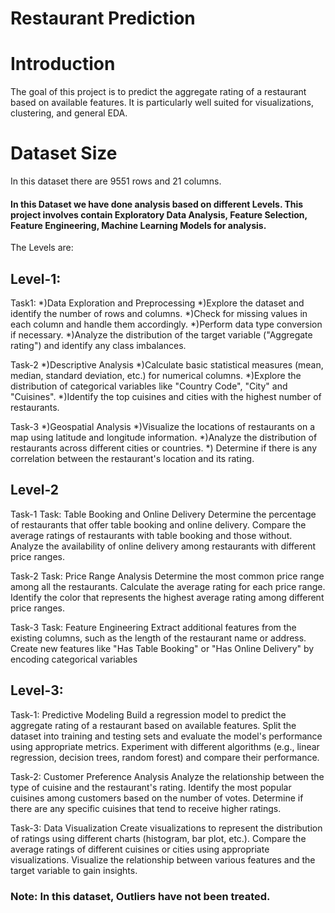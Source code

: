 # Restaurant Prediction

# Introduction
The goal of this project is to predict the aggregate rating of a restaurant based on available features. It is particularly well suited for visualizations, clustering, and general EDA.

# Dataset Size
In this dataset there are 9551 rows  and 21 columns.

#### In this Dataset we have done analysis based on different Levels. This project involves contain Exploratory Data Analysis, Feature Selection, Feature Engineering, Machine Learning Models for analysis. 
The Levels are:

## Level-1:
Task1: 
*)Data Exploration and Preprocessing
*)Explore the dataset and identify the number of rows and columns.
*)Check for missing values in each column and handle them accordingly.
*)Perform data type conversion if necessary.
*)Analyze the distribution of the target variable ("Aggregate rating") and identify any class imbalances.

Task-2
*)Descriptive Analysis
*)Calculate basic statistical measures (mean, median, standard deviation, etc.) for numerical columns.
*)Explore the distribution of categorical variables like "Country Code", "City" and "Cuisines".
*)Identify the top cuisines and cities with the highest number of restaurants.

Task-3
*)Geospatial Analysis
*)Visualize the locations of restaurants on a map using latitude and longitude information.
*)Analyze the distribution of restaurants across different cities or countries.
*) Determine if there is any correlation between the restaurant's location and its rating.

## Level-2
Task-1
Task: Table Booking and Online Delivery
Determine the percentage of restaurants that offer table booking and online delivery.
Compare the average ratings of restaurants with table booking and those without.
Analyze the availability of online delivery among restaurants with different price ranges.

Task-2
Task: Price Range Analysis
Determine the most common price range among all the restaurants.
Calculate the average rating for each price range.
Identify the color that represents the highest average rating among different price ranges.

Task-3
Task: Feature Engineering
Extract additional features from the existing columns, such as the length of the restaurant name or address.
Create new features like "Has Table Booking" or "Has Online Delivery" by encoding categorical variables

## Level-3:

Task-1: Predictive Modeling
Build a regression model to predict the aggregate rating of a restaurant based on available features.
Split the dataset into training and testing sets and evaluate the model's performance using appropriate metrics.
Experiment with different algorithms (e.g., linear regression, decision trees, random forest) and compare their performance.

Task-2: Customer Preference Analysis
Analyze the relationship between the type of cuisine and the restaurant's rating.
Identify the most popular cuisines among customers based on the number of votes.
Determine if there are any specific cuisines that tend to receive higher ratings.

Task-3: Data Visualization
Create visualizations to represent the distribution of ratings using different charts (histogram, bar plot, etc.).
Compare the average ratings of different cuisines or cities using appropriate visualizations.
Visualize the relationship between various features and the target variable to gain insights.

### Note: In this dataset, Outliers have not been treated.
